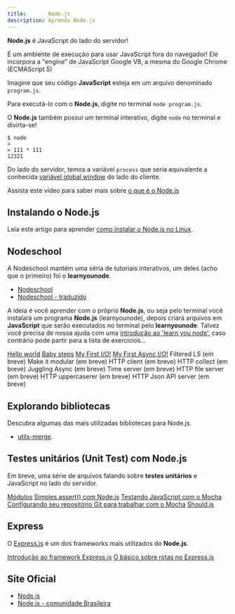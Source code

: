 ```yaml
---
title:       Node.js
description: Aprenda Node.js
---
```



__Node.js__ é JavaScript do lado do servidor!

É um ambiente de execução para usar JavaScript fora do navegador!
Ele incorpora a "engine" de JavaScript Google V8, a mesma do Google Chrome (ECMAScript 5)

Imagine que seu código __JavaScript__ esteja em um arquivo denominado `program.js`.

Para executá-lo com o __Node.js__, digite no terminal `node program.js`.

O __Node.js__ também possui um terminal interativo, digite `node` no terminal e divirta-se!

    $ node
    >
    > 111 * 111
    12321

Do lado do servidor, temos a variável `process` que seria equivalente a conhecida 
[variável global window](/javascript/refs/objeto-global/) do lado do cliente.

Assista este vídeo para saber mais sobre [o que é o Node.js](https://www.youtube.com/watch?v=B0hc7hmpCD4 "link-externo")



Instalando o Node.js
---

Leia este artigo para aprender [como instalar o Node.js no Linux](/linux/cookbook/nodejs/).



Nodeschool
---

A Nodeschool mantém uma séria de tutoriais interativos, um deles (acho que o primeiro) foi o __learnyounode__.

- [Nodeschool](http://nodeschool.io/ "link-externo")
- [Nodeschool - traduzido](https://github.com/lucasfcosta/learnyounode-pt-br "link-externo")

A ideía é você aprender com o próprio __Node.js__, ou seja pelo terminal você instalará um programa __Node.js__ (learnyounode),
depois criará arquivos em __JavaScript__ que serão executados no terminal pelo __learnyounode__. Talvez você precisa de
nossa ajuda com uma [introdução ao 'learn you node'](ns-learyounode/), caso contrário pode partir para a lista de 
exercícios...

<div class="list-group">
    <a href="/javascript/node.js/nodejs-01-hello-world/" class="list-group-item">Hello world</a>
    <a href="/javascript/node.js/nodejs-02-baby-steps/" class="list-group-item">Baby steps</a>
    <a href="/javascript/node.js/nodejs-03-my-first-io/"  class="list-group-item">My First I/O!</a>
    <a href="/javascript/node.js/nodejs-04-my-first-async-io/" class="list-group-item">My First Async I/O!</a>
    <a class="list-group-item">Filtered LS (em breve)</a>
    <a class="list-group-item">Make it modular (em breve)</a>
    <a class="list-group-item">HTTP client (em breve)</a>
    <a class="list-group-item">HTTP collect (em breve)</a>
    <a class="list-group-item">Juggling Async (em breve)</a>
    <a class="list-group-item">Time server (em breve)</a>
    <a class="list-group-item">HTTP file server (em breve)</a>
    <a class="list-group-item">HTTP uppercaserer (em breve)</a>
    <a class="list-group-item">HTTP Json API server (em breve)</a>
</div> 


Explorando bibliotecas
---

Descubra algumas das mais utilizadas bibliotecas para Node.js.

- [utils-merge](programando-com-node-utils-merge/).



Testes unitários (Unit Test) com Node.js
---

Em breve, uma série de arquivos falando sobre __testes unitários__ e JavaScript no lado do servidor.

<div class="list-group">
    <a href="/javascript/node.js/modulos/" class="list-group-item">Módulos</a>
    <a href="/javascript/node.js/simples-assert-com-nodejs/" class="list-group-item">Simples assert() com Node.js</a>
    <a href="/javascript/node.js/mocha-teste-seu-javascript/" class="list-group-item">Testando JavaScript com o Mocha</a>
    <a href="/javascript/node.js/mocha-configurando-repositorio/" class="list-group-item">Configurando seu repositório Git para trabalhar com o Mocha</a>
    <a href="/javascript/node.js/shouldjs/" class="list-group-item">Should.js   </a>
</div>



Express
---

O [Express.js](http://expressjs.com/ "link-externo") é um dos frameworks mais utilizados do __Node.js__.

<div class="list-group">
    <a href="/javascript/node.js/expressjs-introducao/" class="list-group-item">Introdução ao framework Express.js</a>
    <a href="/javascript/node.js/expressjs-rotas-routing/" class="list-group-item">O básico sobre rotas no Express.js</a>
</div>




Site Oficial
---

- [Node.js](http://nodejs.org/ "link-externo")
- [Node.js - comunidade Brasileira](http://nodebr.com/ "link-externo")
